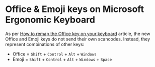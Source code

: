 # Office & Emoji keys on Microsoft Ergonomic Keyboard

As per [How to remap the Office key on your keyboard](https://www.howtogeek.com/445318/how-to-remap-the-office-key-on-your-keyboard/) article, the new Office and Emoji keys do not send their own scancodes. Instead, they represent combinations of other keys:

- Office = `Shift` + `Control` + `Alt` + `Windows`
- Emoji  = `Shift` + `Control` + `Alt` + `Windows` + `Space`


